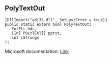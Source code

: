 ## PolyTextOut

```
[DllImport("gdi32.dll", SetLastError = true)]
public static extern bool PolyTextOut(
   IntPtr hdc,
   [In] POLYTEXT[] pptxt,
   int cStrings
);
```

Microsoft documentation: [Link](https://docs.microsoft.com/en-us/windows/win32/api/wingdi/nf-wingdi-polytextouta)
